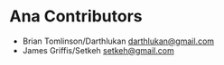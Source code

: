 # Ana Contributors

- Brian Tomlinson/Darthlukan darthlukan@gmail.com
- James Griffis/Setkeh setkeh@gmail.com
